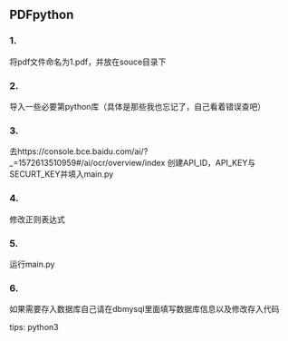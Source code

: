 ## PDFpython
### 1.
  将pdf文件命名为1.pdf，并放在souce目录下  
### 2.
  导入一些必要第python库（具体是那些我也忘记了，自己看着错误查吧）  
### 3.
  去https://console.bce.baidu.com/ai/?_=1572613510959#/ai/ocr/overview/index 创建API_ID，API_KEY与SECURT_KEY并填入main.py  
### 4.
  修改正则表达式  
### 5.
  运行main.py  
### 6.
  如果需要存入数据库自己请在dbmysql里面填写数据库信息以及修改存入代码  



tips:
  python3
